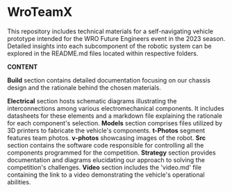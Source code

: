 # WroTeamX
This repository includes technical materials for a self-navigating vehicle prototype intended for the WRO Future Engineers event in the 2023 season. Detailed insights into each subcomponent of the robotic system can be explored in the README.md files located within respective folders.

**CONTENT**

**Build**    section contains detailed documentation focusing on our chassis design and the rationale behind the chosen materials.

**Electrical** section hosts schematic diagrams illustrating the interconnections among various electromechanical components. It includes datasheets for these elements and a markdown file explaining the rationale for each component's selection.
**Models**   section comprises files utilized by 3D printers to fabricate the vehicle's components.
**t-Photos** segment features  team  photos. 
**v-photos** showcasing images of the robot.
**Src**      section contains the software code responsible for controlling all the components programmed for the competition.
**Strategy** section provides documentation and diagrams elucidating our approach to solving the competition's challenges.
**Video**    section includes the 'video.md' file containing the link to a video demonstrating the vehicle's operational abilities.
